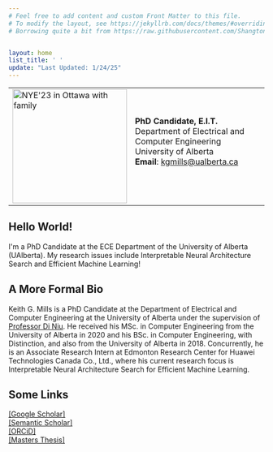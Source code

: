 ```yaml
---
# Feel free to add content and custom Front Matter to this file.
# To modify the layout, see https://jekyllrb.com/docs/themes/#overriding-theme-defaults
# Borrowing quite a bit from https://raw.githubusercontent.com/ShangtongZhang/ShangtongZhang.github.io/master/index.md


layout: home
list_title: ' '
update: "Last Updated: 1/24/25"
---
```



<table class="personal-info">
    <tbody>
        <tr>
        <td>
            <img src="/assets/profile.png" width="225" title="NYE'23 in Ottawa with family">
        </td>
        <td>
            <p>
                <b>PhD Candidate, E.I.T.</b><br>
                Department of Electrical and Computer Engineering <br>
                University of Alberta <br>
                <b>Email</b>: <a href="kgmills@ualberta.ca">kgmills@ualberta.ca </a> <br>
                <br>
            </p>
        </td>
        </tr>
    </tbody>
</table>

## Hello World!
I'm a PhD Candidate at the ECE Department of the University of Alberta (UAlberta). My research issues include Interpretable Neural Architecture Search and Efficient Machine Learning!

## A More Formal Bio
Keith G. Mills is a PhD Candidate at the Department of Electrical and Computer
Engineering at the University of Alberta under the supervision of
<a href="https://sites.ualberta.ca/~dniu/Homepage/Home.html">Professor Di Niu</a>. He received his MSc. in Computer Engineering from the
University of Alberta in 2020 and his BSc. in Computer Engineering, with
Distinction, and also from the University of Alberta in 2018. Concurrently, he
is an Associate Research Intern at Edmonton Research Center for Huawei
Technologies Canada Co., Ltd., where his current research focus is Interpretable Neural Architecture Search for Efficient Machine Learning.

## Some Links
[[Google Scholar]](https://scholar.google.ca/citations?user=CBOD_ngAAAAJ&hl=en&oi=ao)<br>
[[Semantic Scholar]](https://www.semanticscholar.org/author/Keith-G.-Mills/2066263931)<br>
[[ORCiD]](https://orcid.org/0000-0001-6054-1798)<br>
[[Masters Thesis]](https://era.library.ualberta.ca/items/b3759c2a-c5ff-470a-9b66-09f2efbd8263)<br>

<div style="width:0px; margin:auto 0;">
<script type='text/javascript' id='clustrmaps' src='//cdn.clustrmaps.com/map_v2.js?cl=ffffff&w=222&t=m&d=N-UhLNh1aPr-MNvJ51WE7W80gYu6JH8niQ-sYwR71Tk&co=2d78ad&cmo=3acc3a&cmn=ff5353&ct=ffffff'></script>
</div>
